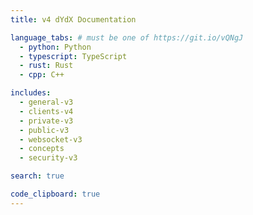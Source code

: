 ```yaml
---
title: v4 dYdX Documentation

language_tabs: # must be one of https://git.io/vQNgJ
  - python: Python
  - typescript: TypeScript
  - rust: Rust
  - cpp: C++

includes:
  - general-v3
  - clients-v4
  - private-v3
  - public-v3
  - websocket-v3
  - concepts
  - security-v3

search: true

code_clipboard: true
---
```

